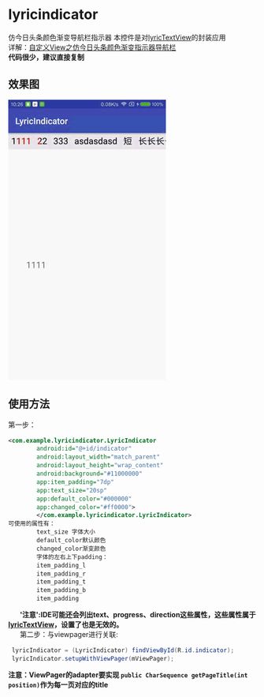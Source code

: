 # lyricindicator
仿今日头条颜色渐变导航栏指示器
本控件是对[lyricTextView](https://github.com/CCY0122/lyrictextview)的封装应用<br/>
详解：[自定义View之仿今日头条颜色渐变指示器导航栏](http://blog.csdn.net/ccy0122/article/details/72902977)<br/>
**代码很少，建议直接复制**<br/>

## 效果图

![image](https://github.com/CCY0122/lyricindicator/blob/master/image.gif)
## 使用方法

第一步：<br/>
```xml
<com.example.lyricindicator.LyricIndicator
        android:id="@+id/indicator"
        android:layout_width="match_parent"
        android:layout_height="wrap_content"
        android:background="#11000000"
        app:item_padding="7dp"
        app:text_size="20sp"
        app:default_color="#000000"
        app:changed_color="#ff0000">
        </com.example.lyricindicator.LyricIndicator>
可使用的属性有：
        text_size 字体大小
        default_color默认颜色
        changed_color渐变颜色
        字体的左右上下padding：
        item_padding_l
        item_padding_r
        item_padding_t
        item_padding_b
        item_padding
```
        **'注意':IDE可能还会列出text、progress、direction这些属性，这些属性属于[lyricTextView](https://github.com/CCY0122/lyrictextview)，设置了也是无效的。**<br/>
       
第二步：与viewpager进行关联:<br/>
```java
 lyricIndicator = (LyricIndicator) findViewById(R.id.indicator);
 lyricIndicator.setupWithViewPager(mViewPager);
 ```
 **注意：ViewPager的adapter要实现 `public CharSequence getPageTitle(int position)`作为每一页对应的title**<br/>


